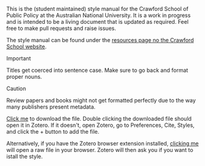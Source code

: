 This is the (student maintained) style manual for the Crawford School of Public Policy at the Australian National University. It is a work in progress and is intended to be a living document that is updated as required. Feel free to make pull requests and raise issues.

The style manual can be found under the [resources page no the Crawford School website](https://crawford.anu.edu.au/sites/default/files/uploads/crawford01_cap_anu_edu_au/2018-11/crawfordstyleguide_2018_online.pdf).

> [!IMPORTANT]
> Titles get coerced into sentence case. Make sure to go back and format proper nouns.

> [!CAUTION]
> Review papers and books might not get formatted perfectly due to the way many publishers present metadata.

[Click me](https://github.com/orectique/Crawford-Style/blob/main/crawford-style-austGov-authDate.csl) to download the file. Double clicking the downloaded file should open it in Zotero. If it doesn't, open Zotero, go to Preferences, Cite, Styles, and click the + button to add the file.

Alternatively, if you have the Zotero browser extension installed, [clicking me](https://raw.githubusercontent.com/orectique/Crawford-Style/main/crawford-style-austGov-authDate.csl) will open a raw file in your browser. Zotero will then ask you if you want to istall the style.

